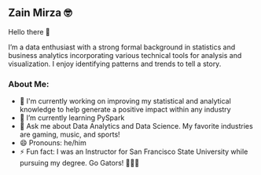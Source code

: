 ## Zain Mirza 🤓

Hello there 👋

I’m a data enthusiast with a strong formal background in statistics and business analytics incorporating various technical tools for analysis and visualization. I enjoy identifying patterns and trends to tell a story.

### About Me: 

- 🔭 I'm currently working on improving my statistical and analytical knowledge to help generate a positive impact within any industry
- 🌱 I’m currently learning PySpark
- 💬 Ask me about Data Analytics and Data Science. My favorite industries are gaming, music, and sports!
- 😄 Pronouns: he/him
- ⚡ Fun fact: I was an Instructor for San Francisco State University while pursuing my degree. Go Gators! 🐊💜💛  


<!--
**zainmirza24/zainmirza24** is a ✨ _special_ ✨ repository because its `README.md` (this file) appears on your GitHub profile.

Here are some ideas to get you started:

- 🔭 I’m currently working on ...
- 🌱 I’m currently learning ...
- 👯 I’m looking to collaborate on ...
- 🤔 I’m looking for help with ...
- 💬 Ask me about ...
- 📫 How to reach me: ...
- 😄 Pronouns: ...
- ⚡ Fun fact: ...
-->
